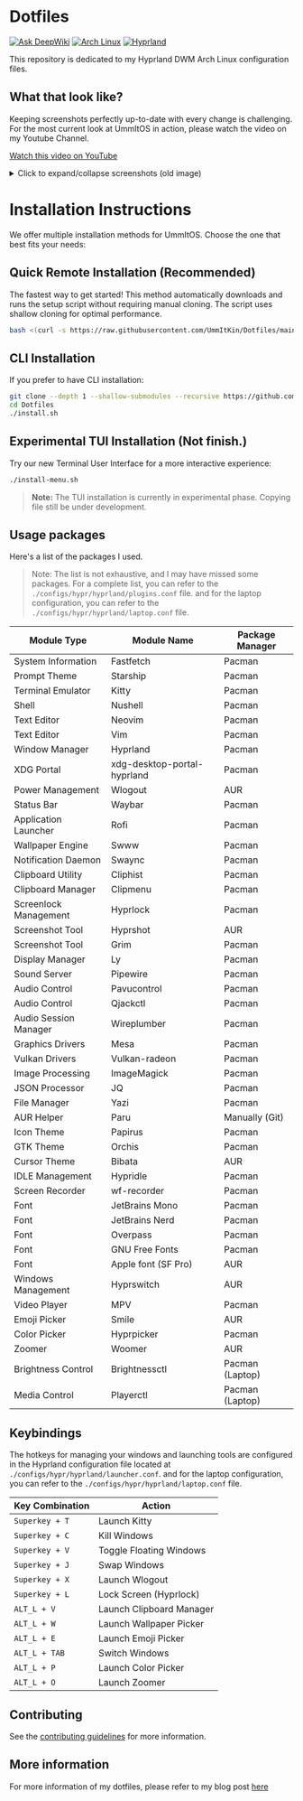# Dotfiles

[![Ask DeepWiki](https://deepwiki.com/badge.svg)](https://deepwiki.com/UmmItKin/Dotfiles)
[![Arch Linux](https://img.shields.io/badge/Arch_Linux-1793D1?logo=arch-linux&logoColor=fff)](https://archlinux.org)
[![Hyprland](https://img.shields.io/badge/Hyprland-1A1B26?logo=hyprland&logoColor=fff)](https://hyprland.org)

This repository is dedicated to my Hyprland DWM Arch Linux configuration files.

## What that look like?

Keeping screenshots perfectly up-to-date with every change is challenging. For the most current look at UmmItOS in action, please watch the video on my Youtube Channel.

[Watch this video on YouTube](https://www.youtube.com/watch?v=sjeKlj8mTjE)

<details>
<summary>Click to expand/collapse screenshots (old image)</summary>

![App Launcher](https://dl.ummit.dev/dotfiles-20250217/app-launcher.png)
![Clipboard](https://dl.ummit.dev/dotfiles-20250217/clipboard.png)
![Color Picker](https://dl.ummit.dev/dotfiles-20250217/color-picker.png)
![Neovim 2](https://dl.ummit.dev/dotfiles-20250217/neovim-2.png)
![Neovim](https://dl.ummit.dev/dotfiles-20250217/neovim.png)
![Panel](https://dl.ummit.dev/dotfiles-20250217/panel.png)
![Power Management 2](https://dl.ummit.dev/dotfiles-20250217/power-management-2.png)
![Power Management](https://dl.ummit.dev/dotfiles-20250217/power-management.png)
![Upgrade](https://dl.ummit.dev/dotfiles-20250217/upgrade.png)
![Wallpaper Picker](https://dl.ummit.dev/dotfiles-20250217/wallpaper-picker.png)
![Windows 2](https://dl.ummit.dev/dotfiles-20250217/windows-2.png)
![Windows](https://dl.ummit.dev/dotfiles-20250217/windows.png)

</details>

# Installation Instructions

We offer multiple installation methods for UmmItOS. Choose the one that best fits your needs:

## Quick Remote Installation (Recommended)

The fastest way to get started! This method automatically downloads and runs the setup script without requiring manual cloning. The script uses shallow cloning for optimal performance.

```bash
bash <(curl -s https://raw.githubusercontent.com/UmmItKin/Dotfiles/main/setup.sh)
```

## CLI Installation

If you prefer to have CLI installation:

```bash
git clone --depth 1 --shallow-submodules --recursive https://github.com/UmmItKin/Dotfiles.git
cd Dotfiles
./install.sh
```

## Experimental TUI Installation (Not finish.)

Try our new Terminal User Interface for a more interactive experience:

```bash
./install-menu.sh
```

> **Note:** The TUI installation is currently in experimental phase. Copying file still be under development.

## Usage packages

Here's a list of the packages I used.

>Note: The list is not exhaustive, and I may have missed some packages. For a complete list, you can refer to the `./configs/hypr/hyprland/plugins.conf` file. and for the laptop configuration, you can refer to the `./configs/hypr/hyprland/laptop.conf` file.

| Module Type              | Module Name     | Package Manager |
|--------------------------|-----------------|-----------------|
| System Information       | Fastfetch       | Pacman          |
| Prompt Theme             | Starship        | Pacman          |
| Terminal Emulator        | Kitty           | Pacman          |
| Shell                    | Nushell         | Pacman          |
| Text Editor              | Neovim          | Pacman          |
| Text Editor              | Vim             | Pacman          |
| Window Manager           | Hyprland        | Pacman          |
| XDG Portal               | xdg-desktop-portal-hyprland | Pacman |
| Power Management         | Wlogout         | AUR             |
| Status Bar               | Waybar          | Pacman          |
| Application Launcher     | Rofi            | Pacman          |
| Wallpaper Engine         | Swww            | Pacman          |
| Notification Daemon      | Swaync          | Pacman          |
| Clipboard Utility        | Cliphist        | Pacman          |
| Clipboard Manager        | Clipmenu        | Pacman          |
| Screenlock Management    | Hyprlock        | Pacman          |
| Screenshot Tool          | Hyprshot        | AUR             |
| Screenshot Tool          | Grim            | Pacman          |
| Display Manager          | Ly              | Pacman          |
| Sound Server             | Pipewire        | Pacman          |
| Audio Control            | Pavucontrol     | Pacman          |
| Audio Control            | Qjackctl        | Pacman          |
| Audio Session Manager   | Wireplumber     | Pacman          |
| Graphics Drivers         | Mesa            | Pacman          |
| Vulkan Drivers           | Vulkan-radeon   | Pacman          |
| Image Processing         | ImageMagick     | Pacman          |
| JSON Processor           | JQ              | Pacman          |
| File Manager             | Yazi            | Pacman          |
| AUR Helper               | Paru            | Manually (Git)  |
| Icon Theme               | Papirus         | Pacman          |
| GTK Theme                | Orchis          | Pacman          |
| Cursor Theme             | Bibata          | AUR             |
| IDLE Management          | Hypridle        | Pacman          |
| Screen Recorder          | wf-recorder     | Pacman          |
| Font                     | JetBrains Mono  | Pacman          |
| Font                     | JetBrains Nerd  | Pacman          |
| Font                     | Overpass        | Pacman          |
| Font                     | GNU Free Fonts  | Pacman          |
| Font                     | Apple font (SF Pro)          | AUR             |
| Windows Management       | Hyprswitch      | AUR             |
| Video Player             | MPV             | Pacman          |
| Emoji Picker             | Smile           | AUR             |
| Color Picker             | Hyprpicker      | Pacman          |
| Zoomer                   | Woomer          | AUR             |
| Brightness Control       | Brightnessctl   | Pacman (Laptop) |
| Media Control            | Playerctl       | Pacman (Laptop) |
    
## Keybindings

The hotkeys for managing your windows and launching tools are configured in the Hyprland configuration file located at `./configs/hypr/hyprland/launcher.conf`. and for the laptop configuration, you can refer to the `./configs/hypr/hyprland/laptop.conf` file.

| Key Combination   | Action                     |
|-------------------|----------------------------|
| `Superkey + T`    | Launch Kitty               |
| `Superkey + C`    | Kill Windows               |
| `Superkey + V`    | Toggle Floating Windows    |
| `Superkey + J`    | Swap Windows               |
| `Superkey + X`    | Launch Wlogout             |
| `Superkey + L`    | Lock Screen (Hyprlock)     |
| `ALT_L + V`       | Launch Clipboard Manager   |
| `ALT_L + W`       | Launch Wallpaper Picker    |
| `ALT_L + E`       | Launch Emoji Picker        |
| `ALT_L + TAB`     | Switch Windows             |
| `ALT_L + P`       | Launch Color Picker        |
| `ALT_L + O`       | Launch Zoomer              |

## Contributing

See the [contributing guidelines](./CONTRIBUTING.md) for more information.

## More information

For more information of my dotfiles, please refer to my blog post [here](https://short.ummit.dev/blog-old-dotsfile-guide)